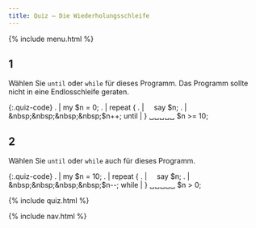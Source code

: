 ```yaml
---
title: Quiz — Die Wiederholungsschleife
---
```


{% include menu.html %}

## 1

Wählen Sie `until` oder `while` für dieses Programm. Das Programm sollte nicht in eine Endlosschleife geraten.

{:.quiz-code}
. | my $n = 0;
. | repeat {
. | &nbsp;&nbsp;&nbsp;&nbsp;say $n;
. | &nbsp;&nbsp;&nbsp;&nbsp;$n++;
until | } ␣␣␣␣␣ $n >= 10;

## 2

Wählen Sie `until` oder `while` auch für dieses Programm.

{:.quiz-code}
. | my $n = 10;
. | repeat {
. | &nbsp;&nbsp;&nbsp;&nbsp;say $n;
. | &nbsp;&nbsp;&nbsp;&nbsp;$n<span>-</span>-;
while | } ␣␣␣␣␣ $n > 0;

{% include quiz.html %}

{% include nav.html %}